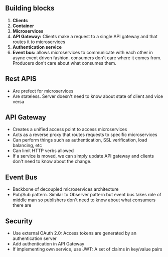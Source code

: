 ## Building blocks
1. **Clients**
2. **Container**
3. **Microservices**
4. **API Gateway:** Clients make a request to a single API gateway and that routes it to microservices
5. **Authentication service**
6. **Event bus:** allows microservices to communicate with each other in async event driven fashion. consumers don't care where it comes from. Producers don't care about what consumes them.

## Rest APIS
- Are prefect for microservices
- Are stateless. Server doesn't need to know about state of client and vice versa

## API Gateway
- Creates a unified access point to access microservices
- Acts as a reverse proxy that routes requests to specific microservices
- Can perform things such as authentication, SSL verification,  load balancing, etc
- Can limit HTTP verbs allowed
- If a service is moved, we can simply update API gateway and clients don't need to know about the change.

## Event Bus
- Backbone of decoupled microservices architecture 
- Pub/Sub pattern. Similar to Observer pattern but event bus takes role of middle man so publishers don't need to know about what consumers there are 

## Security
- Use external OAuth 2.0: Access tokens are generated by an authentication server
- Add authentication in API Gateway
- If implementing own service, use JWT: A set of claims in key/value pairs







